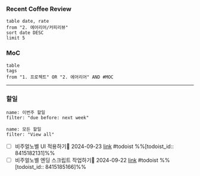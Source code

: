 ### Recent Coffee Review
```dataview
table date, rate
from "2. 에어리어/커피리뷰"
sort date DESC
limit 5
```
### MoC
```dataview
table
tags
from "1. 프로젝트" OR "2. 에어리어" AND #MOC
```
- - -
### 할일
```todoist
name: 이번주 할일
filter: "due before: next week"
```
```todoist
name: 모든 할일
filter: "View all"
```
- [ ] 비주얼노벨 UI 적용하기📅 2024-09-23 [link](https://todoist.com/app/task/8415182131) #todoist %%[todoist_id:: 8415182131]%%
- [ ] 비주얼노벨 엔딩 스크립트 작업하기📅 2024-09-22 [link](https://todoist.com/app/task/8415185166) #todoist %%[todoist_id:: 8415185166]%% 